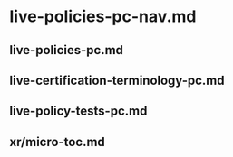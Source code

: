 # live-policies-pc-nav.md

## live-policies-pc.md

## live-certification-terminology-pc.md

## live-policy-tests-pc.md

## xr/micro-toc.md
